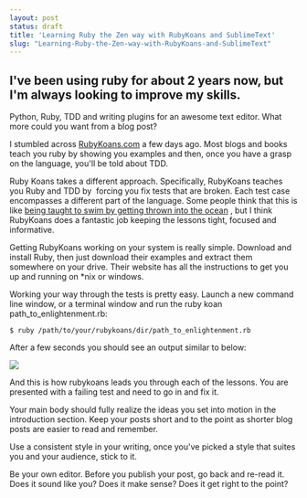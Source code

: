 ```yaml
---
layout: post
status: draft
title: 'Learning Ruby the Zen way with RubyKoans and SublimeText'
slug: "Learning-Ruby-the-Zen-way-with-RubyKoans-and-SublimeText"
---
```


## I've been using ruby for about 2 years now, but I'm always looking to improve my skills. 


Python, Ruby, TDD and writing plugins for an awesome text editor. What more could you want from a blog post?


I stumbled across [RubyKoans.com][1]  a few days ago. Most blogs and books teach you ruby by showing you examples and then, once you have a grasp on the language, you&#39;ll be told about TDD.


Ruby Koans takes a different approach. Specifically, RubyKoans teaches you Ruby and TDD by &nbsp;forcing you fix tests that are broken. Each test case encompasses a different part of the language. Some people think that this is like [being taught to swim by getting thrown into the ocean][2] , but I think RubyKoans does a fantastic job keeping the lessons tight, focused and informative.


Getting RubyKoans working on your system is really simple. Download and install Ruby, then just download their examples and extract them somewhere on your drive. Their website has all the instructions to get you up and running on *nix or windows.


Working your way through the tests is pretty easy. Launch a new command line window, or a terminal window and run the ruby koan path_to_enlightenment.rb:


    $ ruby /path/to/your/rubykoans/dir/path_to_enlightenment.rb


After a few seconds you should see an output similar to&nbsp;below:


[![][3] ][4] 


And this is how rubykoans leads you through each of the lessons. You are presented with a failing test and need to go in and fix it.


Your main body should fully realize the ideas you set into motion in the introduction section. Keep your posts short and to the point as shorter blog posts are easier to read and remember.


Use a consistent style in your writing, once you've picked a style that suites you and your audience, stick to it.


Be your own editor. Before you publish your post, go back and re-read it. Does it sound like you? Does it make sense? Does it get right to the point?


  [1]: http://rubykoans.com
  [2]: http://www.youtube.com/watch?v=wsY-L08q6q0
  [3]: http://content.screencast.com/users/codeimpossible/folders/Jing/media/a7c55276-8663-40bb-8e96-4542df81ef07/2011-11-13_1659.png
  [4]: http://content.screencast.com/users/codeimpossible/folders/Jing/media/a7c55276-8663-40bb-8e96-4542df81ef07/2011-11-13_1659.png

